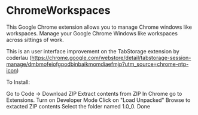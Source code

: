 # ChromeWorkspaces

This Google Chrome extension allows you to manage Chrome windows like workspaces. 
Manage your Google Chrome Windows like workspaces across sittings of work.

This is an user interface improvement on the TabStorage extension by coderlau (https://chrome.google.com/webstore/detail/tabstorage-session-manage/dmbmofeiofgpodbinbaikmomdiaefmjp?utm_source=chrome-ntp-icon)

To Install:

Go to Code -> Download ZIP
Extract contents from ZIP
In Chrome go to Extensions.
Turn on Developer Mode
Click on "Load Unpacked"
Browse to extacted ZIP contents
Select the folder named 1.0_0.
Done
